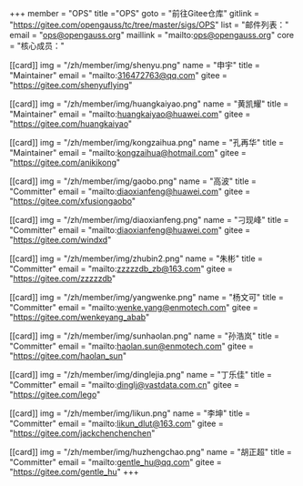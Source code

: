 ﻿+++
member = "OPS"
title ="OPS"
goto = "前往Gitee仓库"
gitlink = "https://gitee.com/opengauss/tc/tree/master/sigs/OPS"
list = "邮件列表："
email = "ops@opengauss.org"
maillink = "mailto:ops@opengauss.org"
core = "核心成员："


[[card]]
img = "/zh/member/img/shenyu.png"
name = "申宇"
title = "Maintainer"
email = "mailto:316472763@qq.com"
gitee = "https://gitee.com/shenyuflying"

[[card]]
img = "/zh/member/img/huangkaiyao.png"
name = "黄凯耀"
title = "Maintainer"
email = "mailto:huangkaiyao@huawei.com"
gitee = "https://gitee.com/huangkaiyao"

[[card]]
img = "/zh/member/img/kongzaihua.png"
name = "孔再华"
title = "Maintainer"
email = "mailto:kongzaihua@hotmail.com"
gitee = "https://gitee.com/anikikong"


[[card]]
img = "/zh/member/img/gaobo.png"
name = "高波"
title = "Committer"
email = "mailto:diaoxianfeng@huawei.com"
gitee = "https://gitee.com/xfusiongaobo"

[[card]]
img = "/zh/member/img/diaoxianfeng.png"
name = "刁现峰"
title = "Committer"
email = "mailto:diaoxianfeng@huawei.com"
gitee = "https://gitee.com/windxd"

[[card]]
img = "/zh/member/img/zhubin2.png"
name = "朱彬"
title = "Committer"
email = "mailto:zzzzzdb_zb@163.com"
gitee = "https://gitee.com/zzzzzdb"

[[card]]
img = "/zh/member/img/yangwenke.png"
name = "杨文可"
title = "Committer"
email = "mailto:wenke.yang@enmotech.com"
gitee = "https://gitee.com/wenkeyang_abab"

[[card]]
img = "/zh/member/img/sunhaolan.png"
name = "孙浩岚"
title = "Committer"
email = "mailto:haolan.sun@enmotech.com"
gitee = "https://gitee.com/haolan_sun"

[[card]]
img = "/zh/member/img/dinglejia.png"
name = "丁乐佳"
title = "Committer"
email = "mailto:dinglj@vastdata.com.cn"
gitee = "https://gitee.com/lego"

[[card]]
img = "/zh/member/img/likun.png"
name = "李坤"
title = "Committer"
email = "mailto:likun_dlut@163.com"
gitee = "https://gitee.com/jackchenchenchen"

[[card]]
img = "/zh/member/img/huzhengchao.png"
name = "胡正超"
title = "Committer"
email = "mailto:gentle_hu@qq.com"
gitee = "https://gitee.com/gentle_hu"
+++